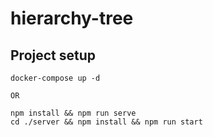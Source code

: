 # hierarchy-tree

## Project setup

```
docker-compose up -d

OR

npm install && npm run serve
cd ./server && npm install && npm run start

```
